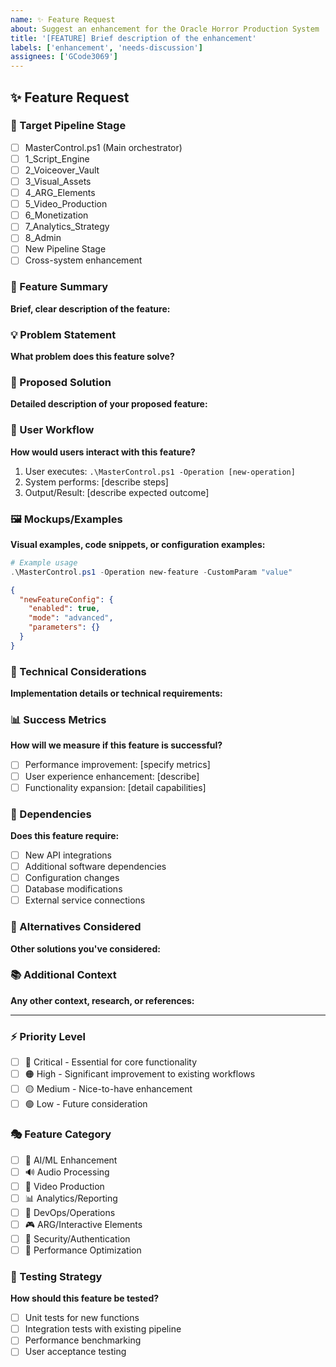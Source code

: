 ```yaml
---
name: ✨ Feature Request
about: Suggest an enhancement for the Oracle Horror Production System
title: '[FEATURE] Brief description of the enhancement'
labels: ['enhancement', 'needs-discussion']
assignees: ['GCode3069']
---
```


## ✨ Feature Request

### 🎯 Target Pipeline Stage
- [ ] MasterControl.ps1 (Main orchestrator)
- [ ] 1_Script_Engine
- [ ] 2_Voiceover_Vault
- [ ] 3_Visual_Assets
- [ ] 4_ARG_Elements
- [ ] 5_Video_Production
- [ ] 6_Monetization
- [ ] 7_Analytics_Strategy
- [ ] 8_Admin
- [ ] New Pipeline Stage
- [ ] Cross-system enhancement

### 🚀 Feature Summary
**Brief, clear description of the feature:**

### 💡 Problem Statement
**What problem does this feature solve?**

### 🎨 Proposed Solution
**Detailed description of your proposed feature:**

### 🔄 User Workflow
**How would users interact with this feature?**
1. User executes: `.\MasterControl.ps1 -Operation [new-operation]`
2. System performs: [describe steps]
3. Output/Result: [describe expected outcome]

### 🖼️ Mockups/Examples
**Visual examples, code snippets, or configuration examples:**

```powershell
# Example usage
.\MasterControl.ps1 -Operation new-feature -CustomParam "value"
```

```json
{
  "newFeatureConfig": {
    "enabled": true,
    "mode": "advanced",
    "parameters": {}
  }
}
```

### 🔧 Technical Considerations
**Implementation details or technical requirements:**

### 📊 Success Metrics
**How will we measure if this feature is successful?**
- [ ] Performance improvement: [specify metrics]
- [ ] User experience enhancement: [describe]
- [ ] Functionality expansion: [detail capabilities]

### 🔗 Dependencies
**Does this feature require:**
- [ ] New API integrations
- [ ] Additional software dependencies
- [ ] Configuration changes
- [ ] Database modifications
- [ ] External service connections

### 🚧 Alternatives Considered
**Other solutions you've considered:**

### 📚 Additional Context
**Any other context, research, or references:**

---

### ⚡ Priority Level
- [ ] 🔴 Critical - Essential for core functionality
- [ ] 🟠 High - Significant improvement to existing workflows
- [ ] 🟡 Medium - Nice-to-have enhancement
- [ ] 🟢 Low - Future consideration

### 🎭 Feature Category
- [ ] 🤖 AI/ML Enhancement
- [ ] 🔊 Audio Processing
- [ ] 🎥 Video Production
- [ ] 📊 Analytics/Reporting
- [ ] 🔧 DevOps/Operations
- [ ] 🎮 ARG/Interactive Elements
- [ ] 🔐 Security/Authentication
- [ ] 🚀 Performance Optimization

### 🧪 Testing Strategy
**How should this feature be tested?**
- [ ] Unit tests for new functions
- [ ] Integration tests with existing pipeline
- [ ] Performance benchmarking
- [ ] User acceptance testing